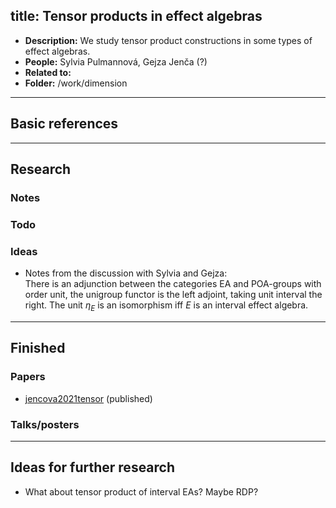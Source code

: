 title: Tensor products in effect algebras
---

*  **Description:** We study tensor product constructions in some types of effect algebras.    
*  **People:** Sylvia Pulmannová, Gejza Jenča (?)   
*  **Related to:**     
*  **Folder:** /work/dimension 

---


## Basic references




---

## Research



### Notes



### Todo



### Ideas

* Notes from the discussion with Sylvia and Gejza:         
 There is an adjunction between the categories EA and POA-groups  with order unit, the unigroup functor is the left adjoint, taking unit interval the right.
The unit $\eta_E$ is an isomorphism iff $E$ is an interval effect algebra.





---

## Finished

### Papers

* [jencova2021tensor](jencova2021tensor) (published)
 

### Talks/posters

---

## Ideas for further research


* What about tensor product of interval EAs? Maybe RDP?